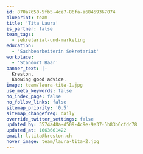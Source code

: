 ```yaml
---
id: 870a7650-5fb5-4ce7-86fa-a68459367074
blueprint: team
title: 'Tita Laura'
is_partner: false
team_tags:
  - sekretariat-und-marketing
education:
  - 'Sachbearbeiterin Sekretariat'
workplace:
  - 'Standort Baar'
banner_text: |-
  Kreston.
  Knowing good advice.
image: team/laura-tita-1.jpg
use_meta_keywords: false
no_index_page: false
no_follow_links: false
sitemap_priority: '0.5'
sitemap_changefreq: daily
override_twitter_settings: false
updated_by: 3574a48a-d509-4c9e-9e37-5b83b6cfdc78
updated_at: 1663661422
email: l.tita@kreston.ch
hover_image: team/laura-tita-2.jpg
---
```

